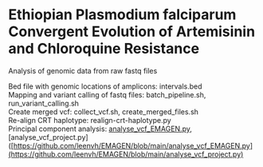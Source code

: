 # Ethiopian Plasmodium falciparum Convergent Evolution of Artemisinin and Chloroquine Resistance
Analysis of genomic data from raw fastq files

Bed file with genomic locations of amplicons: intervals.bed<br />
Mapping and variant calling of fastq files: batch_pipeline.sh, run_variant_calling.sh<br />
Create merged vcf: collect_vcf.sh, create_merged_files.sh<br />
Re-align CRT haplotype: realign-crt-haplotype.py<br />
Principal component analysis: [analyse_vcf_EMAGEN.py](https://github.com/leenvh/EMAGEN/blob/main/analyse_vcf_EMAGEN.py), [analyse_vcf_project.py]([https://github.com/leenvh/EMAGEN/blob/main/analyse_vcf_EMAGEN.py](https://github.com/leenvh/EMAGEN/blob/main/analyse_vcf_project.py)
